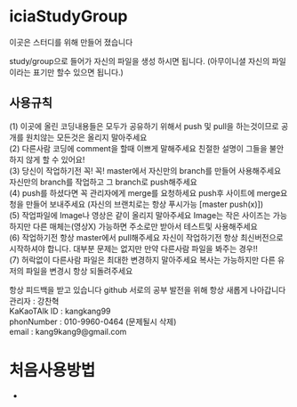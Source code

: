 # iciaStudyGroup

이곳은 스터디를 위해 만들어 졌습니다

study/group으로 들어가 자신의 파일을 생성 하시면 됩니다. (아무이니셜 자신의 파일이라는 표기만 할수 있으면 됩니다.)

<h2>사용규칙</h2>
(1) 이곳에 올린 코딩내용들은 모두가 공유하기 위해서 push 및 pull을 하는것이므로 공개를 원치않는 모든것은 올리지 말아주세요<br>
(2) 다른사람 코딩에 comment을 할때 이쁘게 말해주세요 친절한 설명이 그들을 불안하지 않게 할 수 있어요!<br>
(3) 당신이 작업하기전 꼭! 꼭! master에서 자신만의 branch를 만들어 사용해주세요 자신만의 branch를 작업하고 그 branch로 push해주세요<br>
(4) push를 하셨다면 꼭 관리자에게 merge를 요청하세요 push후 사이트에 merge요청을 만들어 보내주세요 (자신의 브랜치로는 항상 푸시가능 [master push(x)])<br>
(5) 작업파일에 Image나 영상은 같이 올리지 말아주세요 Image는 작은 사이즈는 가능하지만 다른 매체는(영상X) 가능하면 주소로만 받아서 테스트및 사용해주세요<br>
(6) 작업하기전 항상 master에서 pull해주세요 자신이 작업하기전 항상 최신버전으로 시작하셔야 합니다. 대부분 문제는 없지만 만약 다른사람 파일을 봐주는 경우!!<br>
(7) 허락없이 다른사람 파일은 최대한 변경하지 말아주세요 복사는 가능하지만 다른 유저의 파일을 변경시 항상 되돌려주세요<br>
 
 <p>
 항상 피드백을 받고 있습니다 github 서로의 공부 발전을 위해 항상 새롭게 나아갑니다<br>
 관리자 : 강찬혁 <br>
 KaKaoTAlk ID : kangkang99<br>
 phonNumber : 010-9960-0464 (문제될시 삭제)<br>
 email : kang9kang9@gmail.com
 </p>

<h1>처음사용방법</h1>
<ul>
 <li></li>
</ul>
